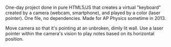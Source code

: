 One-day project done in pure HTML5/JS that creates a virtual "keyboard" created by a camera (webcam, smartphone), and played by a color (laser pointer). One file, no dependencies. Made for AP Physics sometime in 2013.

Move camera so that it's pointing at an unbroken, dimly lit wall. Use a laser pointer within the camera's vision to play notes based on its horizontal position.
